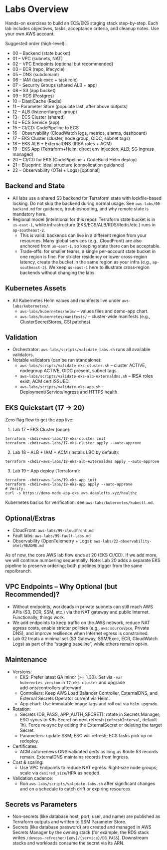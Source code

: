 # Labs Overview

Hands-on exercises to build an ECS/EKS staging stack step-by-step. Each lab includes objectives, tasks, acceptance criteria, and cleanup notes. Use your own AWS account.

Suggested order (high-level):

- 00 – Backend (state bucket)
- 01 – VPC (subnets, NAT)
- 02 – VPC Endpoints (optional but recommended)
- 03 – ECR (repo, lifecycle)
- 05 – DNS (subdomain)
- 06 – IAM (task exec + task role)
- 07 – Security Groups (shared ALB + app)
- 08 – S3 (app bucket)
- 09 – RDS (Postgres)
- 10 – ElastiCache (Redis)
- 11 – Parameter Store (populate last, after above outputs)
- 12 – ALB (listener/target-group)
- 13 – ECS Cluster (shared)
- 14 – ECS Service (app)
- 15 – CI/CD: CodePipeline to ECS
- 16 – Observability (CloudWatch logs, metrics, alarms, dashboard)
- 17 – EKS Cluster (cluster, node group, OIDC, subnet tags)
- 18 – EKS ALB + ExternalDNS (IRSA roles + ACM)
- 19 – EKS App (Terraform+Helm; direct env injection; ALB; SG ingress managed)
- 20 – CI/CD for EKS (CodePipeline + CodeBuild Helm deploy)
- 21 – Blueprint: Ideal structure (consolidation guidance)
- 22 – Observability (OTel + Logs) [optional]

## Backend and State

- All labs use a shared S3 backend for Terraform state with lockfile-based locking. Do not skip the backend during normal usage. See `aws-labs/00-backend.md` for guidance, troubleshooting, and why remote state is mandatory here.
- Regional model (intentional for this repo): Terraform state bucket is in `us-east-1`, while infrastructure (EKS/ECS/ALB/RDS/Redis/etc.) runs in `ap-southeast-2`.
  - This is valid: backends can live in a different region from your resources. Many global services (e.g., CloudFront) are also anchored from `us-east-1`, so keeping state there can be acceptable.
  - Trade‑offs: for smaller teams, a single per‑account state bucket in one region is fine. For stricter residency or lower cross‑region latency, create the bucket in the same region as your infra (e.g., `ap-southeast-2`). We keep `us-east-1` here to illustrate cross‑region backends without changing the labs.

## Kubernetes Assets

- All Kubernetes Helm values and manifests live under `aws-labs/kubernetes/`.
  - `aws-labs/kubernetes/helm/` – values files and demo-app chart.
  - `aws-labs/kubernetes/manifests/` – cluster-wide manifests (e.g., ClusterSecretStores, CSI patches).

## Validation

- Orchestrator: `aws-labs/scripts/validate-labs.sh` runs all available validators.
- Notable validators (can be run standalone):
  - `aws-labs/scripts/validate-eks-cluster.sh` – cluster ACTIVE, nodegroup ACTIVE, OIDC present, subnet tags.
  - `aws-labs/scripts/validate-eks-alb-externaldns.sh` – IRSA roles exist, ACM cert ISSUED.
  - `aws-labs/scripts/validate-eks-app.sh` – Deployment/Service/Ingress and HTTPS health.

## EKS Quickstart (17 → 20)

Zero‑flag flow to get the app live:

1. Lab 17 – EKS Cluster (once):

```
terraform -chdir=aws-labs/17-eks-cluster init
terraform -chdir=aws-labs/17-eks-cluster apply --auto-approve
```

2. Lab 18 – ALB + IAM + ACM (installs LBC by default):

```
terraform -chdir=aws-labs/18-eks-alb-externaldns apply --auto-approve
```

3. Lab 19 – App deploy (Terraform):

```
terraform -chdir=aws-labs/19-eks-app init
terraform -chdir=aws-labs/19-eks-app apply --auto-approve
# Verify:
curl -s https://demo-node-app-eks.aws.deanlofts.xyz/healthz
```

Kubernetes basics for verification: see `aws-labs/kubernetes/kubectl.md`.

## Optional/Extras

- CloudFront: `aws-labs/99-cloudfront.md`
- Fault labs: `aws-labs/99-fault-labs.md`
- Observability (OpenTelemetry + Logs): `aws-labs/22-observability-otel/README.md`

As of now, the core AWS lab flow ends at 20 (EKS CI/CD). If we add more, we will continue numbering sequentially. Note: Lab 20 adds a separate EKS pipeline to preserve ordering; both pipelines trigger from the same repo/branch.

## VPC Endpoints – Why Optional (but Recommended)?

- Without endpoints, workloads in private subnets can still reach AWS APIs (S3, ECR, SSM, etc.) via the NAT gateway and public Internet. Functionally, things work.
- We add endpoints to keep traffic on the AWS network, reduce NAT egress costs, enable stricter policies (e.g., `aws:sourceVpce`, Private DNS), and improve resilience when Internet egress is constrained.
- Lab 02 treats a minimal set (S3 Gateway, SSM/Exec, ECR, CloudWatch Logs) as part of the “staging baseline”, while others remain opt‑in.

## Maintenance

- Versions:
  - EKS: Prefer latest GA minor (>= 1.30). Set via `-var kubernetes_version` in `17-eks-cluster` and upgrade add‑ons/controllers afterward.
  - Controllers: Keep AWS Load Balancer Controller, ExternalDNS, and External Secrets Operator current via Helm.
  - App chart: Use immutable image tags and roll out via `helm upgrade`.
- Rotation:
  - Secrets (DB_PASS, APP_AUTH_SECRET): rotate in Secrets Manager; ESO syncs to K8s Secret on next refresh (`refreshInterval`, default 1h). Force re‑sync by editing the ExternalSecret or deleting the target Secret.
  - Parameters: update SSM; ESO will refresh; ECS tasks pick up on redeploy.
- Certificates:
  - ACM auto‑renews DNS‑validated certs as long as Route 53 records remain. ExternalDNS maintains records from Ingress.
- Cost & scaling:
  - Use VPC Endpoints to reduce NAT egress. Right‑size node groups; scale via `desired_size`/HPA as needed.
- Validation cadence:
  - Run `aws-labs/scripts/validate-labs.sh` after significant changes and on a schedule to catch drift or expiring resources.

## Secrets vs Parameters

- Non-secrets (like database host, port, user, and name) are published as Terraform outputs and written to SSM Parameter Store.
- Secrets (like database password) are created and managed in AWS Secrets Manager by the owning stack (for example, the RDS stack writes `/devops-refresher/{env}/{service}/DB_PASS`). Downstream stacks and workloads consume the secret via its ARN.
